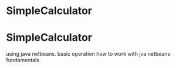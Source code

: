 ﻿# SimpleCalculator
# SimpleCalculator
using java netbeans.
basic operation
how to work with jva netbeans
fundamentals
